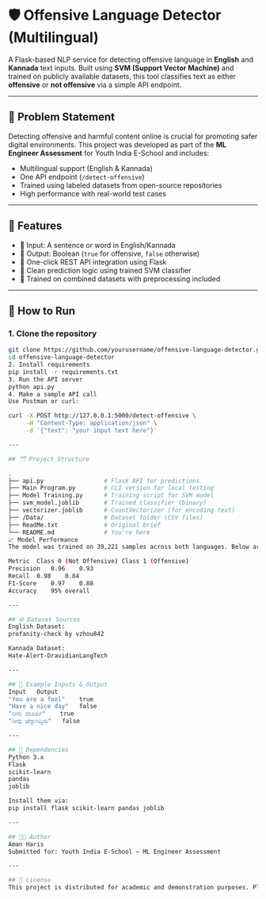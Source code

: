# 🛡️ Offensive Language Detector (Multilingual)

A Flask-based NLP service for detecting offensive language in **English** and **Kannada** text inputs. Built using **SVM (Support Vector Machine)** and trained on publicly available datasets, this tool classifies text as either **offensive** or **not offensive** via a simple API endpoint.

---

## 📌 Problem Statement

Detecting offensive and harmful content online is crucial for promoting safer digital environments. This project was developed as part of the **ML Engineer Assessment** for Youth India E-School and includes:

- Multilingual support (English & Kannada)
- One API endpoint (`/detect-offensive`)
- Trained using labeled datasets from open-source repositories
- High performance with real-world test cases

---

## 🧠 Features

- 🧾 Input: A sentence or word in English/Kannada
- 🚦 Output: Boolean (`true` for offensive, `false` otherwise)
- 🔗 One-click REST API integration using Flask
- 💬 Clean prediction logic using trained SVM classifier
- 📁 Trained on combined datasets with preprocessing included

---

## 🚀 How to Run

### 1. Clone the repository
```bash
git clone https://github.com/yourusername/offensive-language-detector.git
cd offensive-language-detector
2. Install requirements
pip install -r requirements.txt
3. Run the API server
python api.py
4. Make a sample API call
Use Postman or curl:

curl -X POST http://127.0.0.1:5000/detect-offensive \
     -H "Content-Type: application/json" \
     -d '{"text": "your input text here"}'

---

## 🗂️ Project Structure

.
├── api.py                 # Flask API for predictions
├── Main Program.py        # CLI version for local testing
├── Model Training.py      # Training script for SVM model
├── svm_model.joblib       # Trained classifier (binary)
├── vectorizer.joblib      # CountVectorizer (for encoding text)
├── /Data/                 # Dataset folder (CSV files)
├── ReadMe.txt             # Original brief
└── README.md              # You're here
📈 Model Performance
The model was trained on 39,221 samples across both languages. Below are the evaluation metrics:

Metric	Class 0 (Not Offensive)	Class 1 (Offensive)
Precision	0.96	0.93
Recall	0.98	0.84
F1-Score	0.97	0.88
Accuracy	95% overall	

---

## 🌐 Dataset Sources
English Dataset:
profanity-check by vzhou842

Kannada Dataset:
Hate-Alert-DravidianLangTech

---

## 🧪 Example Inputs & Output
Input	Output
"You are a fool"	true
"Have a nice day"	false
"ನೀನು ಮೂರ್ಖ"	true
"ನೀವು ಚೆನ್ನಾಗಿದ್ದೀರಿ"	false

---

## 🧰 Dependencies
Python 3.x
Flask
scikit-learn
pandas
joblib

Install them via:
pip install flask scikit-learn pandas joblib

---

## 🧑‍💻 Author
Aman Haris
Submitted for: Youth India E-School – ML Engineer Assessment

---

## 📜 License
This project is distributed for academic and demonstration purposes. Please credit the author if reused or extended.
